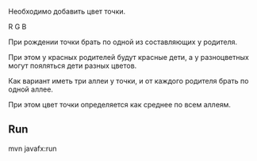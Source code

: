 Необходимо добавить цвет точки.

R G B

При рождении точки брать по одной из составляющих у родителя.

При этом у красных родителей будут красные дети, а у разноцветных могут пояляться дети разных цветов.

Как вариант иметь три аллеи у точки, и от каждого родителя брать по одной аллее.

При этом цвет точки определяется как среднее по всем аллеям.


## Run

mvn javafx:run